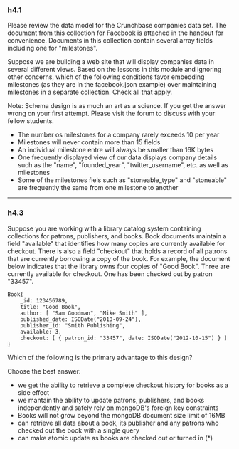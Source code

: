 ### h4.1

Please review the data model for the Crunchbase companies data set. 
The document from this collection for Facebook is attached in the handout for convenience. 
Documents in this collection contain several array fields including one for "milestones".

Suppose we are building a web site that will display companies data in several different 
views. Based on the lessons in this module and ignoring other concerns, which of the 
following conditions favor embedding milestones (as they are in the facebook.json example) 
over maintaining milestones in a separate collection. Check all that apply.

Note: Schema design is as much an art as a science. If you get the answer wrong on your 
first attempt. Please visit the forum to discuss with your fellow students.

* The number os milestones for a company rarely exceeds 10 per year
* Milestones will never contain more than 15 fields
* An individual milestone entre will always be smaller than 16K bytes
* One frequently displayed view of our data displays company details such as the "name", "founded_year", "twitter_username", etc. as well as milestones
* Some of the milestones fiels such as "stoneable_type" and "stoneable" are frequently the same from one milestone to another


---

### h4.3

Suppose you are working with a library catalog system containing collections for 
patrons, publishers, and books. Book documents maintain a field "available" that 
identifies how many copies are currently available for checkout. There is also a 
field "checkout" that holds a record of all patrons that are currently borrowing 
a copy of the book. For example, the document below indicates that the library 
owns four copies of "Good Book". Three are currently available for checkout. One 
has been checked out by patron "33457".

```
Book{
    _id: 123456789,
    title: "Good Book",
    author: [ "Sam Goodman", "Mike Smith" ],
    published_date: ISODate("2010-09-24"),
    publisher_id: "Smith Publishing",
    available: 3,
    checkout: [ { patron_id: "33457", date: ISODate("2012-10-15") } ]
}
```

Which of the following is the primary advantage to this design?

Choose the best answer:

* we get the ability to retrieve a complete checkout history for books as a side effect
* we mantain the ability to update patrons, publishers, and books independently and safely rely on mongoDB's foreign key constraints
* Books will not grow beyond the mongoDB document size limit of 16MB
* can retrieve all data about a book, its publisher and any patrons who checked out the book with a single query
* can make atomic update as books are checked out or turned in (*)

